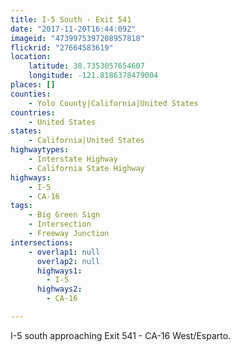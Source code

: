 ```yaml
---
title: I-5 South - Exit 541
date: "2017-11-20T16:44:09Z"
imageid: "4739975397208957818"
flickrid: "27664583619"
location:
    latitude: 38.7353057654607
    longitude: -121.8186378479004
places: []
counties:
    - Yolo County|California|United States
countries:
    - United States
states:
    - California|United States
highwaytypes:
    - Interstate Highway
    - California State Highway
highways:
    - I-5
    - CA-16
tags:
    - Big Green Sign
    - Intersection
    - Freeway Junction
intersections:
    - overlap1: null
      overlap2: null
      highways1:
        - I-5
      highways2:
        - CA-16

---
```

I-5 south approaching Exit 541 - CA-16 West/Esparto.